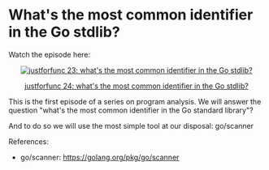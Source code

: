 #  What's the most common identifier in the Go stdlib?

Watch the episode here:

<div style="text-align:center">
    <a href="https://www.youtube.com/watch?v=k23xhJoTbI4&feature=youtu.be&list=PL6">
        <img src="https://img.youtube.com/vi/k23xhJoTbI4/0.jpg" alt="justforfunc 23: what's the most common identifier in the Go stdlib?">
        <p>justforfunc 24: what's the most common identifier in the Go stdlib?</p>
    </a>
</div>

This is the first episode of a series on program analysis.
We will answer the question "what's the most common identifier in the Go standard library"?

And to do so we will use the most simple tool at our disposal: go/scanner

References:

- go/scanner: https://golang.org/pkg/go/scanner